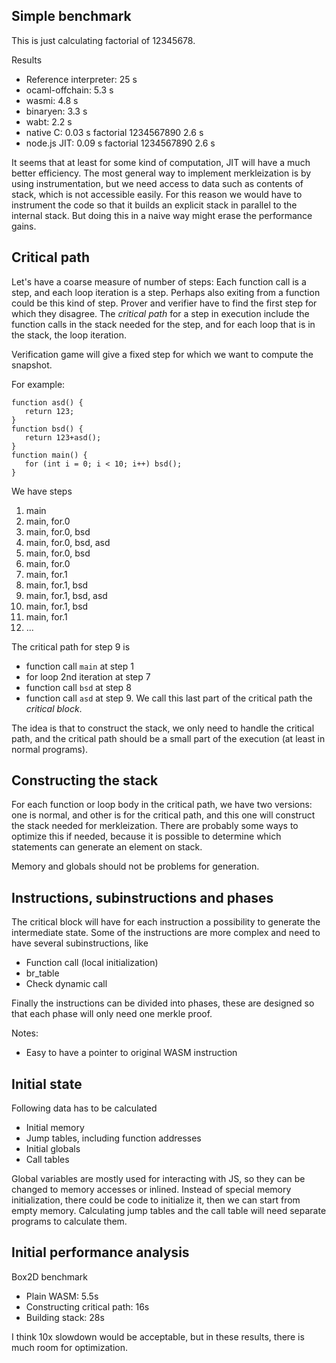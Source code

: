 ## Simple benchmark

This is just calculating factorial of 12345678.

Results
* Reference interpreter: 25 s
* ocaml-offchain: 5.3 s
* wasmi: 4.8 s
* binaryen: 3.3 s
* wabt: 2.2 s
* native C: 0.03 s factorial 1234567890 2.6 s
* node.js JIT: 0.09 s factorial 1234567890 2.6 s

It seems that at least for some kind of computation, JIT will have a much better efficiency. The most general way to implement merkleization is by using instrumentation, but we need access to data such as contents of stack, which is not accessible easily. For this reason we would have to instrument the code so that it builds an explicit stack in parallel to the internal stack. But doing this in a naive way might erase the performance gains.

## Critical path

Let's have a coarse measure of number of steps: Each function call is a step, and each loop iteration is a step.
Perhaps also exiting from a function could be this kind of step.
Prover and verifier have to find the first step for which they disagree.
The _critical path_ for a step in execution include the function calls in the stack needed for the step, and for each loop that is in the stack, the loop iteration.

Verification game will give a fixed step for which we want to compute the snapshot.

For example:
```
function asd() {
   return 123;
}
function bsd() {
   return 123+asd();
}
function main() {
   for (int i = 0; i < 10; i++) bsd();
}
```

We have steps
1. main
2. main, for.0
3. main, for.0, bsd
4. main, for.0, bsd, asd
5. main, for.0, bsd
6. main, for.0
7. main, for.1
8. main, for.1, bsd
9. main, for.1, bsd, asd
10. main, for.1, bsd
11. main, for.1
12. ...

The critical path for step 9 is
 * function call `main` at step 1
 * for loop 2nd iteration at step 7
 * function call `bsd` at step 8
 * function call `asd` at step 9. We call this last part of the critical path the _critical block_.

The idea is that to construct the stack, we only need to handle the critical path, and the critical path should be a small part of the execution (at least in normal programs). 

## Constructing the stack

For each function or loop body in the critical path, we have two versions: one is normal, and other is for the critical path, and this one will construct the stack needed for merkleization. There are probably some ways to optimize this if needed, because it is possible to determine which statements can generate an element on stack.

Memory and globals should not be problems for generation.

## Instructions, subinstructions and phases

The critical block will have for each instruction a possibility to generate the intermediate state.
Some of the instructions are more complex and need to have several subinstructions, like
* Function call (local initialization)
* br_table
* Check dynamic call

Finally the instructions can be divided into phases, these are designed so that each phase will only need one merkle proof.

Notes:
* Easy to have a pointer to original WASM instruction

## Initial state

Following data has to be calculated
* Initial memory
* Jump tables, including function addresses
* Initial globals
* Call tables

Global variables are mostly used for interacting with JS, so they can be changed to memory accesses or inlined.
Instead of special memory initialization, there could be code to initialize it, then we can start from empty memory.
Calculating jump tables and the call table will need separate programs to calculate them.

## Initial performance analysis

Box2D benchmark
* Plain WASM: 5.5s
* Constructing critical path: 16s
* Building stack: 28s

I think 10x slowdown would be acceptable, but in these results, there is much room for optimization.
